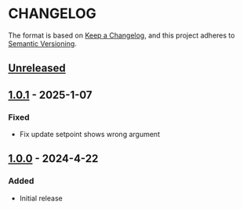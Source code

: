 # CHANGELOG

The format is based on [Keep a Changelog](https://keepachangelog.com/en/1.0.0/),
and this project adheres to [Semantic Versioning](https://semver.org/spec/v2.0.0.html).

## [Unreleased] 

## [1.0.1] - 2025-1-07

### Fixed

- Fix update setpoint shows wrong argument

## [1.0.0] - 2024-4-22

### Added

- Initial release

[Unreleased]: https://github.com/Sensirion/python-i2c-sfx6xxx/compare/1.0.1...HEAD
[1.0.1]: https://github.com/Sensirion/python-i2c-sfx6xxx/compare/1.0.0...1.0.1
[1.0.0]: https://github.com/Sensirion/python-i2c-sfx6xxx/releases/tag/1.0.0